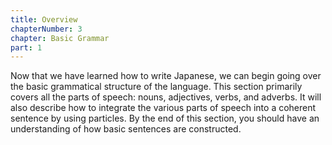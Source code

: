 ```yaml
---
title: Overview
chapterNumber: 3
chapter: Basic Grammar
part: 1
---
```


Now that we have learned how to write Japanese, we can begin going over the basic grammatical structure of the language. This section primarily covers all the parts of speech: nouns, adjectives, verbs, and adverbs. It will also describe how to integrate the various parts of speech into a coherent sentence by using particles. By the end of this section, you should have an understanding of how basic sentences are constructed.
